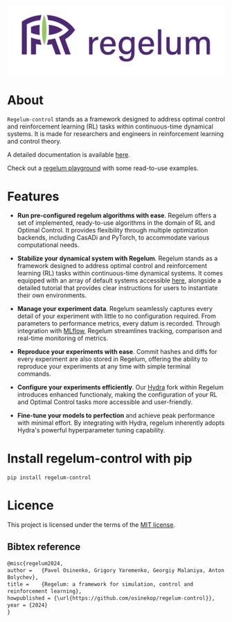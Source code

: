 ![image](https://github.com/osinenkop/regelum-control/blob/develop/docs/src/gfx/regelum_full_logo.png?raw=true)

# About

`Regelum-control` stands as a framework designed to address optimal control and reinforcement learning (RL) tasks within continuous-time dynamical systems. It is made for researchers and engineers in reinforcement learning and control theory.

A detailed documentation is available [here](https://regelum.aidynamic.group/).

Check out a [regelum playground](https://github.com/osinenkop/regelum-playground) with some read-to-use examples.

# Features

- __Run pre-configured regelum algorithms with ease__. Regelum offers a set of implemented, ready-to-use algorithms in the domain of RL and Optimal Control. 
It provides flexibility through multiple optimization backends, including CasADi and PyTorch, to accommodate various computational needs.

-  __Stabilize your dynamical system with Regelum__. Regelum stands as a framework 
designed to address optimal control and reinforcement learning (RL) 
tasks within continuous-time dynamical systems. 
It comes equipped with an array of default systems accessible [here](#), 
alongside a detailed tutorial that provides clear instructions 
for users to instantiate their own environments.

- __Manage your experiment data__. Regelum seamlessly captures
every detail of your experiment with little to no configuration required. 
From parameters to performance metrics, every datum is recorded. Through integration with [MLflow](https://mlflow.org/), 
Regelum streamlines tracking, comparison and real-time monitoring of metrics.

-  __Reproduce your experiments with ease__. Commit hashes and diffs for every experiment are also stored in Regelum, 
offering the ability to reproduce your experiments at any time with simple terminal commands.

-  __Configure your experiments efficiently__. Our [Hydra](https://hydra.cc/) fork within Regelum introduces enhanced functionaly, 
making the configuration of your RL and Optimal Control tasks more accessible and user-friendly.

-  __Fine-tune your models to perfection__ and achieve peak performance with minimal effort. 
By integrating with Hydra, regelum inherently adopts Hydra's powerful hyperparameter tuning capability.

# Install regelum-control with pip

```bash
pip install regelum-control
```

# Licence

This project is licensed under the terms of the [MIT license](./LICENSE).

## Bibtex reference

```
@misc{regelum2024,
author =   {Pavel Osinenko, Grigory Yaremenko, Georgiy Malaniya, Anton Bolychev},
title =    {Regelum: a framework for simulation, control and reinforcement learning},
howpublished = {\url{https://github.com/osinekop/regelum-control}},
year = {2024}
}
```
